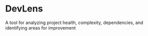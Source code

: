 # DevLens
A tool for analyzing project health, complexity, dependencies, and identifying areas for improvement
